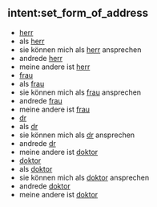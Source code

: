 ## intent:set_form_of_address
- [herr](form_of_address)
- als [herr](form_of_address)
- sie können mich als [herr](form_of_address) ansprechen
- andrede [herr](form_of_address)
- meine andere ist [herr](form_of_address)
- [frau](form_of_address)
- als [frau](form_of_address)
- sie können mich als [frau](form_of_address) ansprechen
- andrede [frau](form_of_address)
- meine andere ist [frau](form_of_address)
- [dr](form_of_address)
- als [dr](form_of_address)
- sie können mich als [dr](form_of_address) ansprechen
- andrede [dr](form_of_address)
- meine andere ist [doktor](form_of_address)
- [doktor](form_of_address)
- als [doktor](form_of_address)
- sie können mich als [doktor](form_of_address) ansprechen
- andrede [doktor](form_of_address)
- meine andere ist [doktor](form_of_address)
